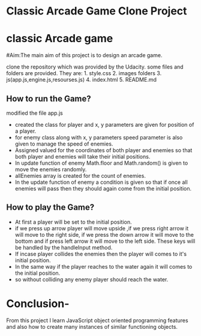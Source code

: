 # Classic Arcade Game Clone Project

# classic Arcade game

#Aim:The main aim of this project is to design an arcade game.

clone the repository which was provided by the Udacity. some files and folders are provided.
They are:
  1\. style.css
  2\. images folders
  3\. js(app.js,engine.js,resourses.js)
  4\. index.html
  5\. README.md

## How to run the Game?

modified the file app.js

-   created the class for player and x, y parameters are given for position of a player.
-   for enemy class along with x, y parameters speed parameter is also given to manage the speed of enemies.
-   Assigned valued for the coordinates of both player and enemies so that both player and enemies will take their initial positions.
-   In update function of enemy Math.floor and Math.random() is given to move the enemies randomly.
-   allEnemies array is created for the count of enemies.
-   In the update function of enemy a condition is given so that if once all enemies will pass then they should again come from the initial position.

## How to play the Game?

-   At first a player will be set to the initial position.
-   if we press up arrow player will move upside ,if we press right arrow it will move to the right side, if we press the down arrow it will move to the bottom and if press left arrow it will move to the left side. These keys will be handled by the handleInput method.
-   If incase player collides the enemies then the player will comes to it's initial position.
-   In the same way if the player reaches to the water again it will comes to the initial position.
-   so without colliding any enemy player should reach the water.

# Conclusion-
   From this project I learn JavaScript object oriented programming features and also how to create many instances of similar functioning objects.
